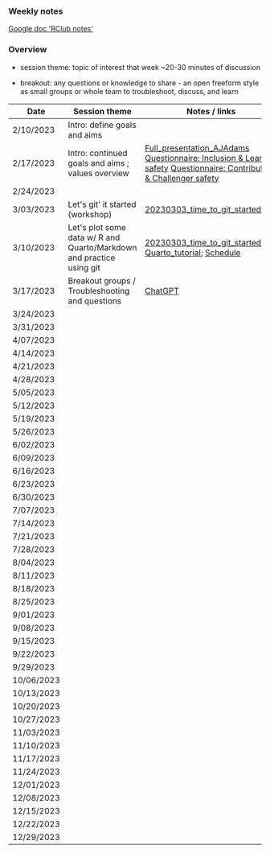 
### Weekly notes

[Google doc 'RClub notes'](https://docs.google.com/document/d/1GUsOQuJMXRzpZvLr3HEpvebn89N68-yiJ6DLGUqgCDw/edit#heading=h.h0u7p7xqrbkk)

### Overview

* session theme: topic of interest that week ~20-30 minutes of discussion

* breakout: any questions or knowledge to share - an open freeform style as small groups or whole team to troubleshoot, discuss, and learn


| Date        |             Session theme                   |    Notes / links   |  
| ----------- |               -----------                   |    -----------     |  
| 2/10/2023   |      Intro: define goals and aims           |                    |
| 2/17/2023   | Intro: continued goals and aims ; values overview |  [Full_presentation_AJAdams](https://github.com/SamGurr/RClub_practice/blob/main/onboarding/assets/PsychSafetyNOAA.pdf.pdf) [Questionnaire: Inclusion & Learner safety](https://github.com/SamGurr/RClub_practice/blob/main/onboarding/assets/psych_safety_questionnaire_1.jpg)  [Questionnaire: Contributor & Challenger safety](https://github.com/SamGurr/RClub_practice/blob/main/onboarding/assets/psych_safety_questionnaire_2.jpg)   |
| 2/24/2023   |                <add here>                   |      <add here>    |
| 3/03/2023   |       Let's git' it started (workshop)      |   [20230303_time_to_git_started.md](https://github.com/SamGurr/RClub/blob/main/sessions/3_3_2023_Git_workshop/20230303_time_to_git_started.md)    |
| 3/10/2023   | Let's plot some data w/ R and Quarto/Markdown and practice using git |   [20230303_time_to_git_started.md](https://github.com/SamGurr/RClub/blob/main/sessions/3_3_2023_Git_workshop/20230303_time_to_git_started.md); [Quarto_tutorial](https://quarto.org/docs/tools/rstudio.html); [Schedule](https://docs.google.com/document/d/1rIQIAo8KMlhF1Zw4H24NxqVUP3jxRBB9deLHJMbyGP0/edit?pli=1) |
| 3/17/2023   |       Breakout groups / Troubleshooting and questions           |      [ChatGPT](https://chat.openai.com/)    |
| 3/24/2023   |                <add here>                   |      <add here>    |
| 3/31/2023   |                <add here>                   |      <add here>    |
| 4/07/2023   |                <add here>                   |      <add here>    |
| 4/14/2023   |                <add here>                   |      <add here>    |
| 4/21/2023   |                <add here>                   |      <add here>    |
| 4/28/2023   |                <add here>                   |      <add here>    |
| 5/05/2023   |                <add here>                   |      <add here>    |
| 5/12/2023   |                <add here>                   |      <add here>    |
| 5/19/2023   |                <add here>                   |      <add here>    |
| 5/26/2023   |                <add here>                   |      <add here>    |
| 6/02/2023   |                <add here>                   |      <add here>    |
| 6/09/2023   |                <add here>                   |      <add here>    |
| 6/16/2023   |                <add here>                   |      <add here>    |
| 6/23/2023   |                <add here>                   |      <add here>    |
| 6/30/2023   |                <add here>                   |      <add here>    |
| 7/07/2023   |                <add here>                   |      <add here>    |
| 7/14/2023   |                <add here>                   |      <add here>    |
| 7/21/2023   |                <add here>                   |      <add here>    |
| 7/28/2023   |                <add here>                   |      <add here>    |
| 8/04/2023   |                <add here>                   |      <add here>    |
| 8/11/2023   |                <add here>                   |      <add here>    |
| 8/18/2023   |                <add here>                   |      <add here>    |
| 8/25/2023   |                <add here>                   |      <add here>    |
| 9/01/2023   |                <add here>                   |      <add here>    |
| 9/08/2023   |                <add here>                   |      <add here>    |
| 9/15/2023   |                <add here>                   |      <add here>    |
| 9/22/2023   |                <add here>                   |      <add here>    |
| 9/29/2023   |                <add here>                   |      <add here>    |
| 10/06/2023  |                <add here>                   |      <add here>    |
| 10/13/2023  |                <add here>                   |      <add here>    |
| 10/20/2023  |                <add here>                   |      <add here>    |
| 10/27/2023  |                <add here>                   |      <add here>    |
| 11/03/2023  |                <add here>                   |      <add here>    |
| 11/10/2023  |                <add here>                   |      <add here>    |
| 11/17/2023  |                <add here>                   |      <add here>    |
| 11/24/2023  |                <add here>                   |      <add here>    |
| 12/01/2023  |                <add here>                   |      <add here>    |
| 12/08/2023  |                <add here>                   |      <add here>    |
| 12/15/2023  |                <add here>                   |      <add here>    |
| 12/22/2023  |                <add here>                   |      <add here>    |
| 12/29/2023  |                <add here>                   |      <add here>    |
